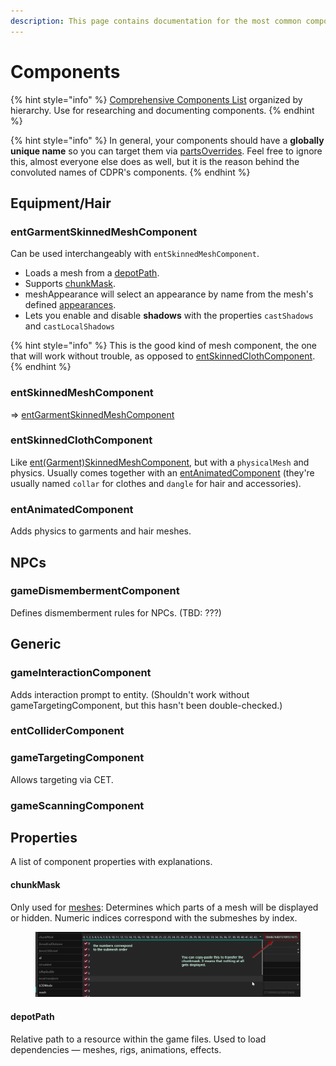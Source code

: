 ```yaml
---
description: This page contains documentation for the most common component types. WIP.
---
```


# Components



{% hint style="info" %}
[Comprehensive Components List](comprehensive-components-list.md) organized by hierarchy. Use for researching and documenting components.
{% endhint %}

{% hint style="info" %}
In general, your components should have a **globally unique name** so you can target them via [partsOverrides](../../../modding-guides/items-equipment/influencing-other-items.md#partsoverrides). Feel free to ignore this, almost everyone else does as well, but it is the reason behind the convoluted names of CDPR's components.
{% endhint %}

## Equipment/Hair

### entGarmentSkinnedMeshComponent

Can be used interchangeably with `entSkinnedMeshComponent`.

* Loads a mesh from a [depotPath](./#depotpath).&#x20;
* Supports [chunkMask](./#chunkmask).
* meshAppearance will select an appearance by name from the mesh's defined [appearances](broken-reference).
* Lets you enable and disable **shadows** with the properties `castShadows` and `castLocalShadows`

{% hint style="info" %}
This is the good kind of mesh component, the one that will work without trouble, as opposed to [entSkinnedClothComponent](./#entskinnedclothcomponent).
{% endhint %}

### entSkinnedMeshComponent

\=> [entGarmentSkinnedMeshComponent](./#entgarmentskinnedmeshcomponent)

### entSkinnedClothComponent

Like [ent(Garment)SkinnedMeshComponent](./#entskinnedmeshcomponent), but with a `physicalMesh` and physics. Usually comes together with an [entAnimatedComponent](./#entanimatedcomponent) (they're usually named `collar` for clothes and `dangle` for hair and accessories).

### entAnimatedComponent

Adds physics to garments and hair meshes.

## NPCs

### gameDismembermentComponent

Defines dismemberment rules for NPCs. (TBD: ???)

## Generic

### gameInteractionComponent

Adds interaction prompt to entity. (Shouldn't work without gameTargetingComponent, but this hasn't been double-checked.)

### entColliderComponent

### gameTargetingComponent

Allows targeting via CET.&#x20;

### gameScanningComponent

## Properties

A list of component properties with explanations.

#### chunkMask

Only used for [meshes](broken-reference): Determines which parts of a mesh will be displayed or hidden. Numeric indices correspond with the submeshes by index.

<figure><img src="../../../.gitbook/assets/chunkmask.png" alt=""><figcaption></figcaption></figure>

#### depotPath

Relative path to a resource within the game files. Used to load dependencies — meshes, rigs, animations, effects.

